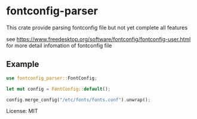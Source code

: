 # fontconfig-parser

This crate provide parsing fontconfig file but not yet complete all features

see <https://www.freedesktop.org/software/fontconfig/fontconfig-user.html> for more detail infomation of fontconfig file

## Example

```rust
use fontconfig_parser::FontConfig;

let mut config = FontConfig::default();

config.merge_config("/etc/fonts/fonts.conf").unwrap();
```

License: MIT
